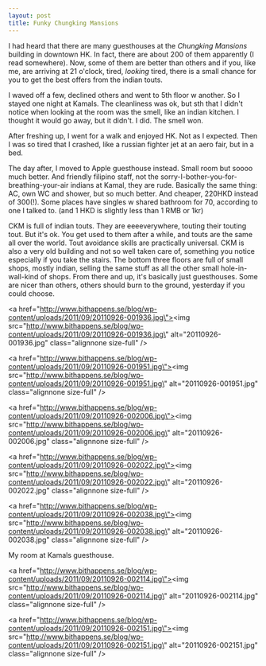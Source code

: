 ```yaml
---
layout: post
title: Funky Chungking Mansions
---
```


I had heard that there are many guesthouses at the *Chungking Mansions* building in downtown HK. In fact, there are about 200 of them apparently (I read somewhere). Now, some of them are better than others and if you, like me, are arriving at 21 o\'clock, tired, *looking* tired, there is a small chance for you to get the best offers from the indian touts.

I waved off a few, declined others and went to 5th floor w another. So I stayed one night at Kamals. The cleanliness was ok, but sth that I didn\'t notice when looking at the room was the smell, like an indian kitchen. I thought it would go away, but it didn\'t. I did. The smell won.

After freshing up, I went for a walk and enjoyed HK. Not as I expected. Then I was so tired that I crashed, like a russian fighter jet at an aero fair, but in a bed.

The day after, I moved to Apple guesthouse instead. Small room but soooo much better. And friendly filipino staff, not the sorry-I-bother-you-for-breathing-your-air indians at Kamal, they are rude. Basically the same thing: AC, own WC and shower, but so much better. And cheaper, 220HKD instead of 300(!). Some places have singles w shared bathroom for 70, according to one I talked to. (and 1 HKD is slightly less than 1 RMB or 1kr)

CKM is full of indian touts. They are eeeeverywhere, touting their touting tout. But it\'s ok. You get used to them after a while, and touts are the same all over the world. Tout avoidance skills are practically universal. CKM is also a very old building and not so well taken care of, something you notice especially if you take the stairs. The bottom three floors are full of small shops, mostly indian, selling the same stuff as all the other small hole-in-wall-kind of shops. From there and up, it\'s basically just guesthouses. Some are nicer than others, others should burn to the ground, yesterday if you could choose.





<a href=\"http://www.bithappens.se/blog/wp-content/uploads/2011/09/20110926-001936.jpg\"><img src=\"http://www.bithappens.se/blog/wp-content/uploads/2011/09/20110926-001936.jpg\" alt=\"20110926-001936.jpg\" class=\"alignnone size-full\" /></a>

<a href=\"http://www.bithappens.se/blog/wp-content/uploads/2011/09/20110926-001951.jpg\"><img src=\"http://www.bithappens.se/blog/wp-content/uploads/2011/09/20110926-001951.jpg\" alt=\"20110926-001951.jpg\" class=\"alignnone size-full\" /></a>

<a href=\"http://www.bithappens.se/blog/wp-content/uploads/2011/09/20110926-002006.jpg\"><img src=\"http://www.bithappens.se/blog/wp-content/uploads/2011/09/20110926-002006.jpg\" alt=\"20110926-002006.jpg\" class=\"alignnone size-full\" /></a>

<a href=\"http://www.bithappens.se/blog/wp-content/uploads/2011/09/20110926-002022.jpg\"><img src=\"http://www.bithappens.se/blog/wp-content/uploads/2011/09/20110926-002022.jpg\" alt=\"20110926-002022.jpg\" class=\"alignnone size-full\" /></a>

<a href=\"http://www.bithappens.se/blog/wp-content/uploads/2011/09/20110926-002038.jpg\"><img src=\"http://www.bithappens.se/blog/wp-content/uploads/2011/09/20110926-002038.jpg\" alt=\"20110926-002038.jpg\" class=\"alignnone size-full\" /></a>

My room at Kamals guesthouse.

<a href=\"http://www.bithappens.se/blog/wp-content/uploads/2011/09/20110926-002114.jpg\"><img src=\"http://www.bithappens.se/blog/wp-content/uploads/2011/09/20110926-002114.jpg\" alt=\"20110926-002114.jpg\" class=\"alignnone size-full\" /></a>

<a href=\"http://www.bithappens.se/blog/wp-content/uploads/2011/09/20110926-002151.jpg\"><img src=\"http://www.bithappens.se/blog/wp-content/uploads/2011/09/20110926-002151.jpg\" alt=\"20110926-002151.jpg\" class=\"alignnone size-full\" /></a>